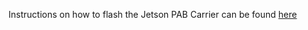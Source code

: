 Instructions on how to flash the Jetson PAB Carrier can be found [here](https://docs.google.com/document/d/1KrleUKmHsKaV-9U4vcqxug2nfRmUwIPRACzHDcdzOJU/edit?usp=sharing)
